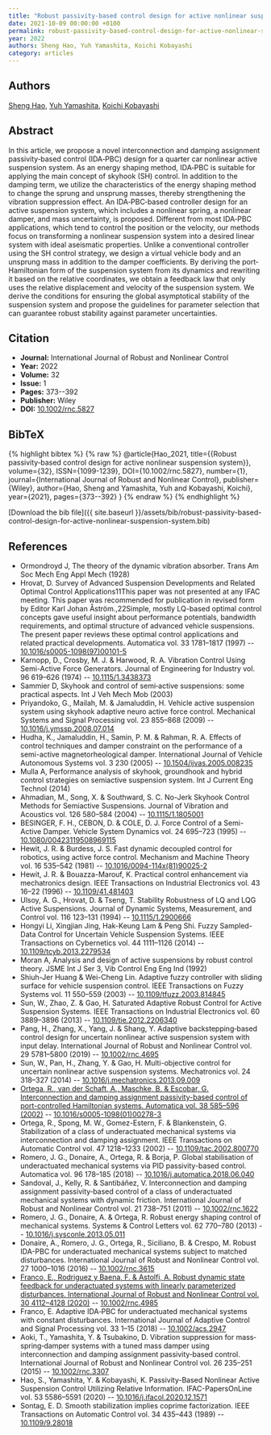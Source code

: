```yaml
---
title: "Robust passivity‐based control design for active nonlinear suspension system"
date: 2021-10-09 00:00:00 +0100
permalink: robust-passivity-based-control-design-for-active-nonlinear-suspension-system
year: 2022
authors: Sheng Hao, Yuh Yamashita, Koichi Kobayashi
category: articles
---
```

 
## Authors
[Sheng Hao](authors/sheng-hao), [Yuh Yamashita](authors/yuh-yamashita), [Koichi Kobayashi](authors/koichi-kobayashi)
 
## Abstract
In this article, we propose a novel interconnection and damping assignment passivity‐based control (IDA‐PBC) design for a quarter car nonlinear active suspension system. As an energy shaping method, IDA‐PBC is suitable for applying the main concept of skyhook (SH) control. In addition to the damping term, we utilize the characteristics of the energy shaping method to change the sprung and unsprung masses, thereby strengthening the vibration suppression effect. An IDA‐PBC‐based controller design for an active suspension system, which includes a nonlinear spring, a nonlinear damper, and mass uncertainty, is proposed. Different from most IDA‐PBC applications, which tend to control the position or the velocity, our methods focus on transforming a nonlinear suspension system into a desired linear system with ideal aseismatic properties. Unlike a conventional controller using the SH control strategy, we design a virtual vehicle body and an unsprung mass in addition to the damper coefficients. By deriving the port‐Hamiltonian form of the suspension system from its dynamics and rewriting it based on the relative coordinates, we obtain a feedback law that only uses the relative displacement and velocity of the suspension system. We derive the conditions for ensuring the global asymptotical stability of the suspension system and propose the guidelines for parameter selection that can guarantee robust stability against parameter uncertainties.
 
## Citation
- **Journal:** International Journal of Robust and Nonlinear Control
- **Year:** 2022
- **Volume:** 32
- **Issue:** 1
- **Pages:** 373--392
- **Publisher:** Wiley
- **DOI:** [10.1002/rnc.5827](https://doi.org/10.1002/rnc.5827)
 
## BibTeX
{% highlight bibtex %}
{% raw %}
@article{Hao_2021,
  title={{Robust passivity‐based control design for active nonlinear suspension system}},
  volume={32},
  ISSN={1099-1239},
  DOI={10.1002/rnc.5827},
  number={1},
  journal={International Journal of Robust and Nonlinear Control},
  publisher={Wiley},
  author={Hao, Sheng and Yamashita, Yuh and Kobayashi, Koichi},
  year={2021},
  pages={373--392}
}
{% endraw %}
{% endhighlight %}
 
[Download the bib file]({{ site.baseurl }}/assets/bib/robust-passivity-based-control-design-for-active-nonlinear-suspension-system.bib)
 
## References
- Ormondroyd J, The theory of the dynamic vibration absorber. Trans Am Soc Mech Eng Appl Mech (1928)
- Hrovat, D. Survey of Advanced Suspension Developments and Related Optimal Control Applications11This paper was not presented at any IFAC meeting. This paper was recommended for publication in revised form by Editor Karl Johan Åström.,22Simple, mostly LQ-based optimal control concepts gave useful insight about performance potentials, bandwidth requirements, and optimal structure of advanced vehicle suspensions. The present paper reviews these optimal control applications and related practical developments. Automatica vol. 33 1781–1817 (1997) -- [10.1016/s0005-1098(97)00101-5](https://doi.org/10.1016/s0005-1098(97)00101-5)
- Karnopp, D., Crosby, M. J. & Harwood, R. A. Vibration Control Using Semi-Active Force Generators. Journal of Engineering for Industry vol. 96 619–626 (1974) -- [10.1115/1.3438373](https://doi.org/10.1115/1.3438373)
- Sammier D, Skyhook and  control of semi‐active suspensions: some practical aspects. Int J Veh Mech Mob (2003)
- Priyandoko, G., Mailah, M. & Jamaluddin, H. Vehicle active suspension system using skyhook adaptive neuro active force control. Mechanical Systems and Signal Processing vol. 23 855–868 (2009) -- [10.1016/j.ymssp.2008.07.014](https://doi.org/10.1016/j.ymssp.2008.07.014)
- Hudha, K., Jamaluddin, H., Samin, P. M. & Rahman, R. A. Effects of control techniques and damper constraint on the performance of a semi-active magnetorheological damper. International Journal of Vehicle Autonomous Systems vol. 3 230 (2005) -- [10.1504/ijvas.2005.008235](https://doi.org/10.1504/ijvas.2005.008235)
- Mulla A, Performance analysis of skyhook, groundhook and hybrid control strategies on semiactive suspension system. Int J Current Eng Technol (2014)
- Ahmadian, M., Song, X. & Southward, S. C. No-Jerk Skyhook Control Methods for Semiactive Suspensions. Journal of Vibration and Acoustics vol. 126 580–584 (2004) -- [10.1115/1.1805001](https://doi.org/10.1115/1.1805001)
- BESINGER, F. H., CEBON, D. & COLE, D. J. Force Control of a Semi-Active Damper. Vehicle System Dynamics vol. 24 695–723 (1995) -- [10.1080/00423119508969115](https://doi.org/10.1080/00423119508969115)
- Hewit, J. R. & Burdess, J. S. Fast dynamic decoupled control for robotics, using active force control. Mechanism and Machine Theory vol. 16 535–542 (1981) -- [10.1016/0094-114x(81)90025-2](https://doi.org/10.1016/0094-114x(81)90025-2)
- Hewit, J. R. & Bouazza-Marouf, K. Practical control enhancement via mechatronics design. IEEE Transactions on Industrial Electronics vol. 43 16–22 (1996) -- [10.1109/41.481403](https://doi.org/10.1109/41.481403)
- Ulsoy, A. G., Hrovat, D. & Tseng, T. Stability Robustness of LQ and LQG Active Suspensions. Journal of Dynamic Systems, Measurement, and Control vol. 116 123–131 (1994) -- [10.1115/1.2900666](https://doi.org/10.1115/1.2900666)
- Hongyi Li, Xingjian Jing, Hak-Keung Lam & Peng Shi. Fuzzy Sampled-Data Control for Uncertain Vehicle Suspension Systems. IEEE Transactions on Cybernetics vol. 44 1111–1126 (2014) -- [10.1109/tcyb.2013.2279534](https://doi.org/10.1109/tcyb.2013.2279534)
- Moran A, Analysis and design of active suspensions by  robust control theory. JSME Int J Ser 3, Vib Control Eng Eng Ind (1992)
- Shiuh-Jer Huang & Wei-Cheng Lin. Adaptive fuzzy controller with sliding surface for vehicle suspension control. IEEE Transactions on Fuzzy Systems vol. 11 550–559 (2003) -- [10.1109/tfuzz.2003.814845](https://doi.org/10.1109/tfuzz.2003.814845)
- Sun, W., Zhao, Z. & Gao, H. Saturated Adaptive Robust Control for Active Suspension Systems. IEEE Transactions on Industrial Electronics vol. 60 3889–3896 (2013) -- [10.1109/tie.2012.2206340](https://doi.org/10.1109/tie.2012.2206340)
- Pang, H., Zhang, X., Yang, J. & Shang, Y. Adaptive backstepping‐based control design for uncertain nonlinear active suspension system with input delay. International Journal of Robust and Nonlinear Control vol. 29 5781–5800 (2019) -- [10.1002/rnc.4695](https://doi.org/10.1002/rnc.4695)
- Sun, W., Pan, H., Zhang, Y. & Gao, H. Multi-objective control for uncertain nonlinear active suspension systems. Mechatronics vol. 24 318–327 (2014) -- [10.1016/j.mechatronics.2013.09.009](https://doi.org/10.1016/j.mechatronics.2013.09.009)
- [Ortega, R., van der Schaft, A., Maschke, B. & Escobar, G. Interconnection and damping assignment passivity-based control of port-controlled Hamiltonian systems. Automatica vol. 38 585–596 (2002)](interconnection-and-damping-assignment-passivity-based-control-of-port-controlled-hamiltonian-systems) -- [10.1016/s0005-1098(01)00278-3](https://doi.org/10.1016/s0005-1098(01)00278-3)
- Ortega, R., Spong, M. W., Gomez-Estern, F. & Blankenstein, G. Stabilization of a class of underactuated mechanical systems via interconnection and damping assignment. IEEE Transactions on Automatic Control vol. 47 1218–1233 (2002) -- [10.1109/tac.2002.800770](https://doi.org/10.1109/tac.2002.800770)
- Romero, J. G., Donaire, A., Ortega, R. & Borja, P. Global stabilisation of underactuated mechanical systems via PID passivity-based control. Automatica vol. 96 178–185 (2018) -- [10.1016/j.automatica.2018.06.040](https://doi.org/10.1016/j.automatica.2018.06.040)
- Sandoval, J., Kelly, R. & Santibáñez, V. Interconnection and damping assignment passivity‐based control of a class of underactuated mechanical systems with dynamic friction. International Journal of Robust and Nonlinear Control vol. 21 738–751 (2011) -- [10.1002/rnc.1622](https://doi.org/10.1002/rnc.1622)
- Romero, J. G., Donaire, A. & Ortega, R. Robust energy shaping control of mechanical systems. Systems &amp; Control Letters vol. 62 770–780 (2013) -- [10.1016/j.sysconle.2013.05.011](https://doi.org/10.1016/j.sysconle.2013.05.011)
- Donaire, A., Romero, J. G., Ortega, R., Siciliano, B. & Crespo, M. Robust IDA-PBC for underactuated mechanical systems subject to matched disturbances. International Journal of Robust and Nonlinear Control vol. 27 1000–1016 (2016) -- [10.1002/rnc.3615](https://doi.org/10.1002/rnc.3615)
- [Franco, E., Rodriguez y Baena, F. & Astolfi, A. Robust dynamic state feedback for underactuated systems with linearly parameterized disturbances. International Journal of Robust and Nonlinear Control vol. 30 4112–4128 (2020)](robust-dynamic-state-feedback-for-underactuated-systems-with-linearly-parameterized-disturbances) -- [10.1002/rnc.4985](https://doi.org/10.1002/rnc.4985)
- Franco, E. Adaptive IDA‐PBC for underactuated mechanical systems with constant disturbances. International Journal of Adaptive Control and Signal Processing vol. 33 1–15 (2018) -- [10.1002/acs.2947](https://doi.org/10.1002/acs.2947)
- Aoki, T., Yamashita, Y. & Tsubakino, D. Vibration suppression for mass‐spring‐damper systems with a tuned mass damper using interconnection and damping assignment passivity‐based control. International Journal of Robust and Nonlinear Control vol. 26 235–251 (2015) -- [10.1002/rnc.3307](https://doi.org/10.1002/rnc.3307)
- Hao, S., Yamashita, Y. & Kobayashi, K. Passivity-Based Nonlinear Active Suspension Control Utilizing Relative Information. IFAC-PapersOnLine vol. 53 5586–5591 (2020) -- [10.1016/j.ifacol.2020.12.1571](https://doi.org/10.1016/j.ifacol.2020.12.1571)
- Sontag, E. D. Smooth stabilization implies coprime factorization. IEEE Transactions on Automatic Control vol. 34 435–443 (1989) -- [10.1109/9.28018](https://doi.org/10.1109/9.28018)

